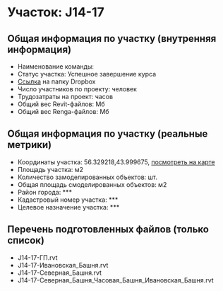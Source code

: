 # Участок: J14-17
## Общая информация по участку (внутренняя информация)
+ Наименование команды: 
+ Статус участка: Успешное завершение курса
+ [Ссылка](https://www.dropbox.com/sh/wvvgv1nw1iqred9/AACQBjg18fKiIwOb5ow17nkHa/J14_17?dl=0) на папку Dropbox
+ Число участников по проекту:  человек
+ Трудозатраты на проект:  часов
+ Общий вес Revit-файлов:  Мб
+ Общий вес Renga-файлов:  Мб
## Общая информация по участку (реальные метрики)
+ Координаты участка: 56.329218,43.999675, [посмотреть на карте](yandex.ru/maps/47/nizhny-novgorod/?ll=56.329218%2C43.999675&z=19)
+ Площадь участка:  м2
+ Количество замоделированных объектов:  шт.
+ Общая площадь смоделированных объектов:  м2
+ Район города: *** 
+ Кадастровый номер участка: *** 
+ Целевое назначение участка: *** 
## Перечень подготовленных файлов (только список)
+ J14-17-ГП.rvt
+ J14-17-Ивановская_Башня.rvt
+ J14-17-Северная_Башня.rvt
+ J14-17-Северная_Башня_Часовая_Башня_Ивановская_Башня.rvt
